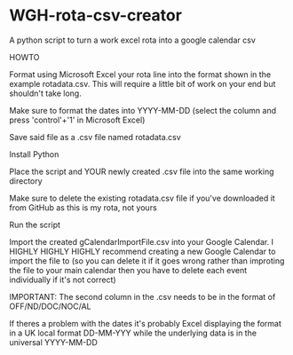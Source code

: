 # WGH-rota-csv-creator
A python script to turn a work excel rota into a google calendar csv

HOWTO

Format using Microsoft Excel your rota line into the format shown in the example rotadata.csv. This will require a little bit of work on your end but shouldn't take long.

Make sure to format the dates into YYYY-MM-DD (select the column and press 'control'+'1' in Microsoft Excel)

Save said file as a .csv file named rotadata.csv

Install Python

Place the script and YOUR newly created .csv file into the same working directory

Make sure to delete the existing rotadata.csv file if you've downloaded it from GitHub as this is my rota, not yours

Run the script

Import the created gCalendarImportFile.csv into your Google Calendar. I HIGHLY HIGHLY HIGHLY recommend creating a new Google Calendar to import the file to (so you can delete it if it goes wrong rather than improting the file to your main calendar then you have to delete each event individually if it's not correct)

IMPORTANT: The second column in the .csv needs to be in the format of OFF/ND/DOC/NOC/AL

If theres a problem with the dates it's probably Excel displaying the format in a UK local format DD-MM-YYY while the underlying data is in the universal YYYY-MM-DD

